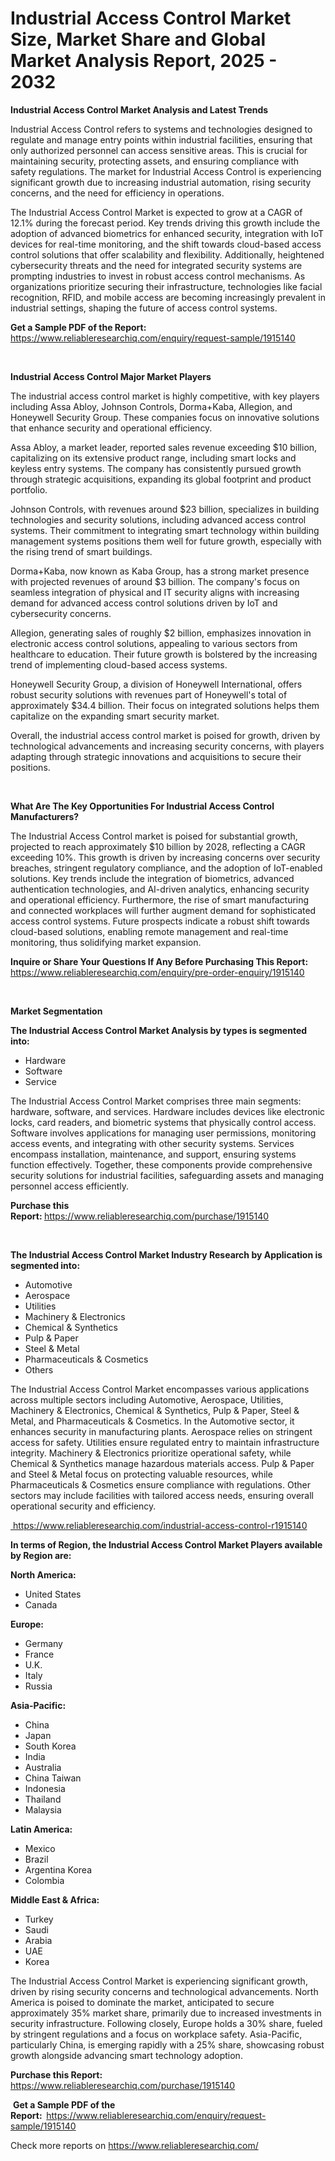 <p><h1>Industrial Access Control Market Size, Market Share and Global Market Analysis Report, 2025 - 2032</h1></p><p><strong>Industrial Access Control Market Analysis and Latest Trends</strong></p>
<p><p>Industrial Access Control refers to systems and technologies designed to regulate and manage entry points within industrial facilities, ensuring that only authorized personnel can access sensitive areas. This is crucial for maintaining security, protecting assets, and ensuring compliance with safety regulations. The market for Industrial Access Control is experiencing significant growth due to increasing industrial automation, rising security concerns, and the need for efficiency in operations.</p><p>The Industrial Access Control Market is expected to grow at a CAGR of 12.1% during the forecast period. Key trends driving this growth include the adoption of advanced biometrics for enhanced security, integration with IoT devices for real-time monitoring, and the shift towards cloud-based access control solutions that offer scalability and flexibility. Additionally, heightened cybersecurity threats and the need for integrated security systems are prompting industries to invest in robust access control mechanisms. As organizations prioritize securing their infrastructure, technologies like facial recognition, RFID, and mobile access are becoming increasingly prevalent in industrial settings, shaping the future of access control systems.</p></p>
<p><strong>Get a Sample PDF of the Report:&nbsp;</strong> <a href="https://www.reliableresearchiq.com/enquiry/request-sample/1915140?utm_campaign=3361&utm_medium=2&utm_source=Github&utm_content=ia&utm_term=10032025&utm_id=industrial-access-control">https://www.reliableresearchiq.com/enquiry/request-sample/1915140</a></p>
<p>&nbsp;</p>
<p><strong>Industrial Access Control Major Market Players</strong></p>
<p><p>The industrial access control market is highly competitive, with key players including Assa Abloy, Johnson Controls, Dorma+Kaba, Allegion, and Honeywell Security Group. These companies focus on innovative solutions that enhance security and operational efficiency.</p><p>Assa Abloy, a market leader, reported sales revenue exceeding $10 billion, capitalizing on its extensive product range, including smart locks and keyless entry systems. The company has consistently pursued growth through strategic acquisitions, expanding its global footprint and product portfolio.</p><p>Johnson Controls, with revenues around $23 billion, specializes in building technologies and security solutions, including advanced access control systems. Their commitment to integrating smart technology within building management systems positions them well for future growth, especially with the rising trend of smart buildings.</p><p>Dorma+Kaba, now known as  Kaba Group, has a strong market presence with projected revenues of around $3 billion. The company's focus on seamless integration of physical and IT security aligns with increasing demand for advanced access control solutions driven by IoT and cybersecurity concerns.</p><p>Allegion, generating sales of roughly $2 billion, emphasizes innovation in electronic access control solutions, appealing to various sectors from healthcare to education. Their future growth is bolstered by the increasing trend of implementing cloud-based access systems.</p><p>Honeywell Security Group, a division of Honeywell International, offers robust security solutions with revenues part of Honeywell's total of approximately $34.4 billion. Their focus on integrated solutions helps them capitalize on the expanding smart security market.</p><p>Overall, the industrial access control market is poised for growth, driven by technological advancements and increasing security concerns, with players adapting through strategic innovations and acquisitions to secure their positions.</p></p>
<p>&nbsp;</p>
<p><strong>What Are The Key Opportunities For Industrial Access Control Manufacturers?</strong></p>
<p><p>The Industrial Access Control market is poised for substantial growth, projected to reach approximately $10 billion by 2028, reflecting a CAGR exceeding 10%. This growth is driven by increasing concerns over security breaches, stringent regulatory compliance, and the adoption of IoT-enabled solutions. Key trends include the integration of biometrics, advanced authentication technologies, and AI-driven analytics, enhancing security and operational efficiency. Furthermore, the rise of smart manufacturing and connected workplaces will further augment demand for sophisticated access control systems. Future prospects indicate a robust shift towards cloud-based solutions, enabling remote management and real-time monitoring, thus solidifying market expansion.</p></p>
<p><strong>Inquire or Share Your Questions If Any Before Purchasing This Report:</strong> <a href="https://www.reliableresearchiq.com/enquiry/pre-order-enquiry/1915140?utm_campaign=3361&utm_medium=2&utm_source=Github&utm_content=ia&utm_term=10032025&utm_id=industrial-access-control">https://www.reliableresearchiq.com/enquiry/pre-order-enquiry/1915140</a></p>
<p>&nbsp;</p>
<p><strong>Market Segmentation</strong></p>
<p><strong>The Industrial Access Control Market Analysis by types is segmented into:</strong></p>
<p><ul><li>Hardware</li><li>Software</li><li>Service</li></ul></p>
<p><p>The Industrial Access Control Market comprises three main segments: hardware, software, and services. Hardware includes devices like electronic locks, card readers, and biometric systems that physically control access. Software involves applications for managing user permissions, monitoring access events, and integrating with other security systems. Services encompass installation, maintenance, and support, ensuring systems function effectively. Together, these components provide comprehensive security solutions for industrial facilities, safeguarding assets and managing personnel access efficiently.</p></p>
<p><strong>Purchase this Report:&nbsp;</strong><a href="https://www.reliableresearchiq.com/purchase/1915140?utm_campaign=3361&utm_medium=2&utm_source=Github&utm_content=ia&utm_term=10032025&utm_id=industrial-access-control">https://www.reliableresearchiq.com/purchase/1915140</a></p>
<p>&nbsp;</p>
<p><strong>The Industrial Access Control Market Industry Research by Application is segmented into:</strong></p>
<p><ul><li>Automotive</li><li>Aerospace</li><li>Utilities</li><li>Machinery & Electronics</li><li>Chemical & Synthetics</li><li>Pulp & Paper</li><li>Steel & Metal</li><li>Pharmaceuticals & Cosmetics</li><li>Others</li></ul></p>
<p><p>The Industrial Access Control Market encompasses various applications across multiple sectors including Automotive, Aerospace, Utilities, Machinery & Electronics, Chemical & Synthetics, Pulp & Paper, Steel & Metal, and Pharmaceuticals & Cosmetics. In the Automotive sector, it enhances security in manufacturing plants. Aerospace relies on stringent access for safety. Utilities ensure regulated entry to maintain infrastructure integrity. Machinery & Electronics prioritize operational safety, while Chemical & Synthetics manage hazardous materials access. Pulp & Paper and Steel & Metal focus on protecting valuable resources, while Pharmaceuticals & Cosmetics ensure compliance with regulations. Other sectors may include facilities with tailored access needs, ensuring overall operational security and efficiency.</p></p>
<p><a href="https://www.reliableresearchiq.com/industrial-access-control-r1915140?utm_campaign=3361&utm_medium=2&utm_source=Github&utm_content=ia&utm_term=10032025&utm_id=industrial-access-control">&nbsp;https://www.reliableresearchiq.com/industrial-access-control-r1915140</a></p>
<p><strong>In terms of Region, the Industrial Access Control Market Players available by Region are:</strong></p>
<p>
    <p> <strong> North America: </strong>
        <ul>
            <li>United States</li>
            <li>Canada</li>
        </ul>
        </p> 
    <p> <strong> Europe: </strong>
        <ul>
            <li>Germany</li>
            <li>France</li>
            <li>U.K.</li>
            <li>Italy</li>
            <li>Russia</li>
        </ul>
        </p> 
    <p> <strong> Asia-Pacific: </strong>
        <ul>
            <li>China</li>
            <li>Japan</li>
            <li>South Korea</li>
            <li>India</li>
            <li>Australia</li>
            <li>China Taiwan</li>
            <li>Indonesia</li>
            <li>Thailand</li>
            <li>Malaysia</li>
        </ul>
        </p> 
    <p> <strong> Latin America: </strong>
        <ul>
            <li>Mexico</li>
            <li>Brazil</li>
            <li>Argentina Korea</li>
            <li>Colombia</li>
        </ul>
        </p> 
    <p> <strong> Middle East & Africa: </strong>
        <ul>
            <li>Turkey</li>
            <li>Saudi</li>
            <li>Arabia</li>
            <li>UAE</li>
            <li>Korea</li>
        </ul>
    </p>
    </p>
<p><p>The Industrial Access Control Market is experiencing significant growth, driven by rising security concerns and technological advancements. North America is poised to dominate the market, anticipated to secure approximately 35% market share, primarily due to increased investments in security infrastructure. Following closely, Europe holds a 30% share, fueled by stringent regulations and a focus on workplace safety. Asia-Pacific, particularly China, is emerging rapidly with a 25% share, showcasing robust growth alongside advancing smart technology adoption.</p></p>
<p><strong>Purchase this Report: </strong><a href="https://www.reliableresearchiq.com/purchase/1915140?utm_campaign=3361&utm_medium=2&utm_source=Github&utm_content=ia&utm_term=10032025&utm_id=industrial-access-control">https://www.reliableresearchiq.com/purchase/1915140</a></p>
<p>&nbsp;<strong>Get a Sample PDF of the Report:&nbsp;&nbsp;</strong><a href="https://www.reliableresearchiq.com/enquiry/request-sample/1915140?utm_campaign=3361&utm_medium=2&utm_source=Github&utm_content=ia&utm_term=10032025&utm_id=industrial-access-control">https://www.reliableresearchiq.com/enquiry/request-sample/1915140</a></p>
<p><strong></strong></p>
<p>Check more reports on <a href="https://www.reliableresearchiq.com/?utm_campaign=3361&utm_medium=2&utm_source=Github&utm_content=ia&utm_term=10032025&utm_id=industrial-access-control">https://www.reliableresearchiq.com/</a></p>